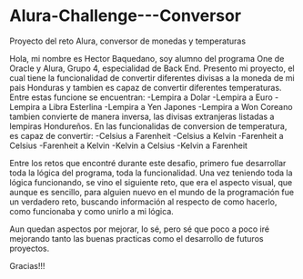 # Alura-Challenge---Conversor
Proyecto del reto Alura, conversor de monedas y temperaturas

Hola, mi nombre es Hector Baquedano, soy alumno del programa One de Oracle y Alura, Grupo 4, especialidad de Back End.
Presento mi proyecto, el cual tiene la funcionalidad de convertir diferentes divisas a la moneda de mi pais Honduras y tambien es capaz de convertir diferentes temperaturas.
Entre estas funcione se encuentran:
-Lempira a Dolar
-Lempira a Euro
-Lempira a Libra Esterlina
-Lempira a Yen Japones
-Lempira a Won Coreano
tambien convierte de manera inversa, las divisas extranjeras listadas a lempiras Hondureños.
En las funcionalidas de conversion de temperatura, es capaz de convertir:
-Celsius a Farenheit
-Celsius a Kelvin
-Farenheit a Celsius
-Farenheit a Kelvin
-Kelvin a Celsius
-Kelvin a Farenheit

Entre los retos que encontré durante este desafio, primero fue desarrollar toda la lógica del programa, toda la funcionalidad.
Una vez teniendo toda la lógica funcionando, se vino el siguiente reto, que era el aspecto visual, que aunque es sencillo, para alguien nuevo en el mundo
de la programación fue un verdadero reto, buscando información al respecto de como hacerlo, como funcionaba y como unirlo a mi lógica.

Aun quedan aspectos por mejorar, lo sé, pero sé que poco a poco iré mejorando tanto las buenas practicas como el desarrollo de futuros proyectos.

Gracias!!!

